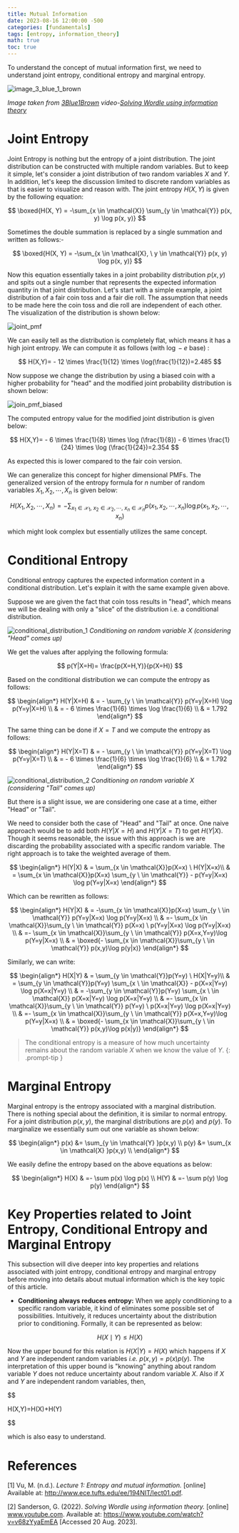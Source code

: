 ```yaml
---
title: Mutual Information
date: 2023-08-16 12:00:00 -500
categories: [fundamentals]
tags: [entropy, information_theory]
math: true
toc: true
---
```


To understand the concept of mutual information first, we need to understand joint entropy, conditional entropy and marginal entropy.

![image_3_blue_1_brown](https://i.ibb.co/vwVcyC8/chrome-b-WRWGz5-VBh.png)

 *Image taken from [3Blue1Brown](https://www.youtube.com/@3blue1brown) video-[Solving Wordle using information theory](https://youtu.be/v68zYyaEmEA?t=708)*



# Joint Entropy

Joint Entropy is nothing but the entropy of a joint distribution. The joint distribution can be constructed with multiple random variables. But to keep it simple, let's consider a joint distribution of two random variables $X$ and $Y$. In addition, let's keep the discussion limited to discrete random variables as that is easier to visualize and reason with. The joint entropy $H(X,Y)$ is given by the following equation:

$$
\boxed{H(X, Y) = -\sum_{x \in \mathcal{X}} \sum_{y \in \mathcal{Y}} p(x, y) \log p(x, y)}
$$

Sometimes the double summation is replaced by a single summation and written as follows:-

$$
\boxed{H(X, Y) = -\sum_{x \in \mathcal{X}, \ y \in \mathcal{Y}} p(x, y) \log p(x, y)}
$$

Now this equation essentially takes in a joint probability distribution $p(x,y)$ and spits out a single number that represents the expected information quantity in that joint distribution. Let's start with a simple example, a joint distribution of a fair coin toss and a fair die roll. The assumption that needs to be made here the coin toss and die roll are independent of each other. The visualization of the distribution is shown below:

![joint_pmf](https://i.ibb.co/C5ZV4Mf/chrome-a-MM4-Ni3hk-N.png)


We can easily tell as the distribution is completely flat, which means it has a high joint entropy. We can compute it as follows (with $\log-e$ base) :

$$
 H(X,Y)= - 12 \times \frac{1}{12} \times \log(\frac{1}{12})=2.485
$$

Now suppose we change the distribution by using a biased coin with a higher probability for "head" and the modified joint probability distribution is shown below:


![join_pmf_biased](https://i.ibb.co/s2NMBjb/chrome-w3i-JVqr-OA7.png)




The computed entropy value for the modified joint distribution is given below:

$$
 H(X,Y)= - 6 \times \frac{1}{8} \times \log (\frac{1}{8})  - 6 \times \frac{1}{24} \times \log (\frac{1}{24})=2.354
$$

As expected this is lower compared to the fair coin version.

We can generalize this concept for higher dimensional PMFs. The generalized version of the entropy formula for $n$ number of random variables $X_{1}, X_{2}, \cdots ,X_{n}$ is given below:

$$
H(X_1, X_{2}, \cdots, X_n ) = -\sum_{x_1 \in \mathcal{X}_1, \ x_2 \in \mathcal{X}_2, \cdots, \  x_n \in \mathcal{X}_n} p(x_1, x_2,\cdots, x_n) \log p(x_1, x_2, \cdots, x_n)
$$

which might look complex but essentially utilizes the same concept.

# Conditional Entropy

Conditional entropy captures the expected information content in a conditional distribution. Let's explain it with the same example given above.

Suppose we are given the fact that coin toss results in "head", which means we will be dealing with only a "slice" of the distribution i.e. a conditional distribution.

![conditional_distribution_1](https://i.ibb.co/Rj5Bjw1/chrome-Ch-MTVFVw-Ap.png)
*Conditioning on random variable X (considering "Head" comes up)*

We get the values after applying the following formula: 

$$
p(Y|X=H)= \frac{p(X=H,Y)}{p(X=H)}
$$


Based on the conditional distribution we can compute the entropy as follows:

$$
\begin{align*}
H(Y|X=H) & = - \sum_{y \ \in \mathcal{Y}} p(Y=y|X=H) \log p(Y=y|X=H) \\
         & = - 6 \times \frac{1}{6} \times \log \frac{1}{6} \\
         & = 1.792
\end{align*}
$$



The same thing can be done if $X=T$ and we compute the entropy as follows:


$$
\begin{align*}
H(Y|X=T) & = - \sum_{y \ \in \mathcal{Y}} p(Y=y|X=T) \log p(Y=y|X=T) \\
         & = - 6 \times \frac{1}{6} \times \log \frac{1}{6} \\
         & = 1.792
\end{align*}
$$



![conditional_distribution_2](https://i.ibb.co/QM03Z11/chrome-SLTu2-PFOv8.png)
*Conditioning on random variable X (considering "Tail" comes up)*

But there is a slight issue, we are considering one case at a time, either "Head" or "Tail".

We need to consider both the case of "Head" and "Tail" at once. One naive approach would be to add both $H(Y|X=H)$ and $H(Y|X=T)$ to get $H(Y|X)$.
Though it seems reasonable, the issue with this approach is we are discarding the probability associated with a specific random variable. The right approach is to take the weighted average of them. 


$$
\begin{align*}
  H(Y|X) & = \sum_{x \in \mathcal{X}}p(X=x) \ H(Y|X=x)\\
         & = \sum_{x \in \mathcal{X}}p(X=x) \sum_{y \ \in \mathcal{Y}} - p(Y=y|X=x) \log p(Y=y|X=x)
 \end{align*} 
$$

Which can be rewritten as follows:

$$
\begin{align*}
 H(Y|X) & = -\sum_{x \in \mathcal{X}}p(X=x) \sum_{y \ \in \mathcal{Y}}  p(Y=y|X=x) \log p(Y=y|X=x) \\
        & =- \sum_{x \in \mathcal{X}}\sum_{y \ \in \mathcal{Y}} p(X=x) \ p(Y=y|X=x) \log p(Y=y|X=x) \\
        & =-  \sum_{x \in \mathcal{X}}\sum_{y \ \in \mathcal{Y}} p(X=x,Y=y)\log p(Y=y|X=x) \\
        & = \boxed{- \sum_{x \in \mathcal{X}}\sum_{y \ \in \mathcal{Y}} p(x,y)\log p(y|x)} 
\end{align*}
$$



Similarly, we can write: 



$$
\begin{align*}
  H(X|Y) & = \sum_{y \in \mathcal{Y}}p(Y=y) \ H(X|Y=y)\\
         & = \sum_{y \in \mathcal{Y}}p(Y=y) \sum_{x \ \in \mathcal{X}} - p(X=x|Y=y) \log p(X=x|Y=y) \\
         & = -\sum_{y \in \mathcal{Y}}p(Y=y) \sum_{x \ \in \mathcal{X}}  p(X=x|Y=y) \log p(X=x|Y=y) \\
         & =- \sum_{x \in \mathcal{X}}\sum_{y \ \in \mathcal{Y}} p(Y=y) \ p(X=x|Y=y) \log p(X=x|Y=y) \\
         & =-  \sum_{x \in \mathcal{X}}\sum_{y \ \in \mathcal{Y}} p(X=x,Y=y)\log p(Y=y|X=x) \\
         & = \boxed{- \sum_{x \in \mathcal{X}}\sum_{y \ \in \mathcal{Y}} p(x,y)\log p(x|y)} 
 \end{align*} 
$$

> The conditional entropy is a measure of how much uncertainty remains about the random variable $X$ when we know the value of $Y$.
{: .prompt-tip }

# Marginal Entropy

Marginal entropy is the entropy associated with a marginal distribution. There is nothing special about the definition, it is similar to normal entropy. For a joint distribution $p(x,y)$, the marginal distributions are $p(x)$ and $p(y)$. To marginalize we essentially sum out one variable as shown below:  


$$
\begin{align*}
p(x) &= \sum_{y \in \mathcal{Y} }p(x,y) \\
p(y) &= \sum_{x \in \mathcal{X} }p(x,y) \\
\end{align*}
$$

We easily define the entropy based on the above equations as below: 


$$
\begin{align*}
H(X) & =- \sum p(x) \log p(x) \\ 
H(Y) & =- \sum p(y) \log p(y) 
\end{align*}
$$

# Key Properties related to Joint Entropy, Conditional Entropy and Marginal Entropy

This subsection will dive deeper into key properties and relations associated with joint entropy, conditional entropy and marginal entropy before moving into details about mutual information which is the key topic of this article.

- **Conditioning always reduces entropy:** When we apply conditioning to a specific random variable, it kind of eliminates some possible set of possibilities. Intuitively, it reduces uncertainty about the distribution prior to conditioning. Formally, it can be represented as below:

$$
H(X \mid Y) \leq H(X)
$$

Now the upper bound for this relation is $H(X|Y)=H(X)$ which happens if $X$ and $Y$ are independent random variables *i.e.* $p(x,y)=p(x) p(y)$. The interpretation of this upper bound is "knowing" anything about random variable $Y$ does not reduce uncertainty about random variable $X$.
Also if $X$ and $Y$ are independent random variables, then,

$$

H(X,Y)=H(X)+H(Y)

$$

which is also easy to understand.


# References
[1] Vu, M. (n.d.). *Lecture 1: Entropy and mutual information.* [online] Available at: http://www.ece.tufts.edu/ee/194NIT/lect01.pdf.

[2] Sanderson, G. (2022). *Solving Wordle using information theory.* [online] www.youtube.com. Available at: https://www.youtube.com/watch?v=v68zYyaEmEA [Accessed 20 Aug. 2023].